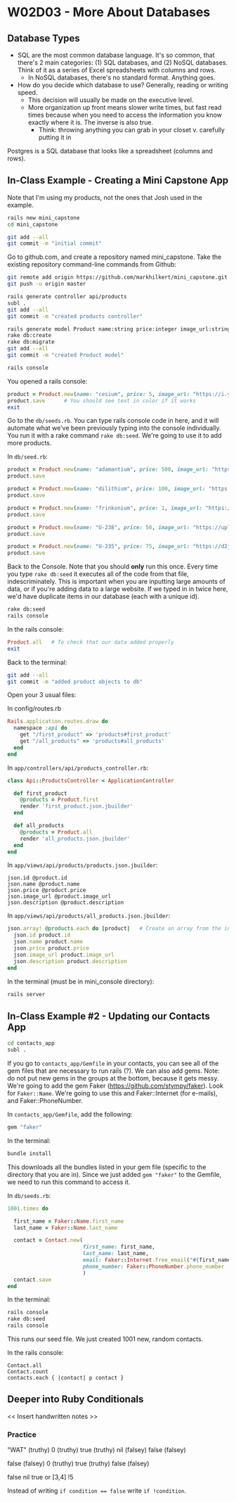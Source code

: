 # W02D03 - More About Databases

## Database Types

* SQL are the most common database language. It's so common, that there's 2 main categories: (1) SQL databases, and (2) NoSQL databases. Think of it as a series of Excel spreadsheets with columns and rows.
  * In NoSQL databases, there's no standard format. Anything goes.
* How do you decide which database to use? Generally, reading or writing speed.
  * This decision will usually be made on the executive level.
  * More organization up front means slower write times, but fast read times because when you need to access the information you know exactly where it is. The inverse is also true.
    * Think: throwing anything you can grab in your closet v. carefully putting it in 

Postgres is a SQL database that looks like a spreadsheet (columns and rows).

## In-Class Example - Creating a Mini Capstone App

Note that I'm using my products, not the ones that Josh used in the example.

```bash
rails new mini_capstone
cd mini_capstone

git add --all
git commit -m "initial commit"
```

Go to github.com, and create a repository named mini_capstone. Take the existing repository command-line commands from Github:

```bash
git remote add origin https://github.com/markhilkert/mini_capstone.git
git push -u origin master

rails generate controller api/products
subl .
git add --all
git commit -m "created products controller"

rails generate model Product name:string price:integer image_url:string description:string
rake db:create
rake db:migrate
git add --all
git commit -m "created Product model"

rails console
```

You opened a rails console:

```ruby
product = Product.new(name: "cesium", price: 5, image_url: "https://i.ytimg.com/vi/ytxx95g-kiA/maxresdefault.jpg",description: "The most reactive, non-radioactive element")
product.save      # You should see text in color if it works
exit
```

Go to the `db/seeds.rb`. You can type rails console code in here, and it will automate what we've been previously typing into the console individually. You run it with a rake command `rake db:seed`. We're going to use it to add more products. 

In `db/seed.rb`:

```ruby
product = Product.new(name: "adamantium", price: 500, image_url: "https://vignette.wikia.nocookie.net/xmenmovies/images/8/84/Adamantium-X2.png/revision/latest?cb=20140608100146",description: "Useful for applications where a lot of strength is needed")
product.save

product = Product.new(name: "dilithium", price: 100, image_url: "https://vignette.wikia.nocookie.net/memoryalpha/images/e/ef/Dilithium_crystal_graphic.jpg/revision/latest?cb=20091220084650&path-prefix=en",description: "Do you need to go really fast??")
product.save

product = Product.new(name: "frinkonium", price: 1, image_url: "https://upload.wikimedia.org/wikipedia/en/thumb/7/71/Frink.png/160px-Frink.png",description: "Glayvin!")
product.save

product = Product.new(name: "U-238", price: 50, image_url: "https://upload.wikimedia.org/wikipedia/commons/thumb/0/07/Uranium03.jpg/1200px-Uranium03.jpg",description: "It's probably stable, don't worry too much.")
product.save

product = Product.new(name: "U-235", price: 75, image_url: "https://d2jmvrsizmvf4x.cloudfront.net/z6QOH7jMRYKfuR0nXRXn_image004.jpg",description: "Be careful with this one.")
product.save
```

Back to the Console. Note that you should **only** run this once. Every time you type `rake db:seed` it executes all of the code from that file, indescriminately. This is important when you are inputting large amounts of data, or if you're adding data to a large website. If we typed in in twice here, we'd have duplicate items in our database (each with a unique id).

```bash
rake db:seed 
rails console
```

In the rails console:

```ruby
Product.all   # To check that our data added properly
exit
```

Back to the terminal:

```bash
git add --all
git commit -m "added product objects to db"
```

Open your 3 usual files:

In config/routes.rb

```ruby
Rails.application.routes.draw do
  namespace :api do
    get "/first_product" => 'products#first_product'
    get "/all_products" => 'products#all_products'
  end
end
```

In `app/controllers/api/products_controller.rb`:

```ruby
class Api::ProductsController < ApplicationController

  def first_product
    @products = Product.first
    render 'first_product.json.jbuilder'
  end

  def all_products
    @products = Product.all
    render 'all_products.json.jbuilder'
  end
end
```

In `app/views/api/products/products.json.jbuilder`:

```
json.id @product.id
json.name @product.name
json.price @product.price
json.image_url @product.image_url
json.description @product.description
```

In `app/views/api/products/all_products.json.jbuilder`:

```ruby
json.array! @products.each do |product|   # Create an array from the input from @products
  json.id product.id
  json.name product.name
  json.price product.price
  json.image_url product.image_url
  json.description product.description
end    
```

In the terminal (must be in mini_console directory):

```bash
rails server
```



## In-Class Example #2 - Updating our Contacts App

```bash
cd contacts_app
subl .
```

If you go to `contacts_app/Gemfile` in your contacts, you can see all of the gem files that are necessary to run rails (?). We can also add gems. Note: do not put new gems in the groups at the bottom, because it gets messy. We're going to add the gem Faker (https://github.com/stympy/faker). Look for `Faker::Name`. We're going to use this and Faker::Internet (for e-mails), and Faker::PhoneNumber.

In `contacts_app/Gemfile`, add the following:

```ruby
gem "faker"
```

In the terminal:

```bash
bundle install
```

This downloads all the bundles listed in your gem file (specific to the directory that you are in). Since we just added `gem "faker"` to the Gemfile, we need to run this command to access it.


In `db/seeds.rb`:

```ruby
1001.times do 

  first_name = Faker::Name.first_name
  last_name = Faker::Name.last_name

  contact = Contact.new(
                        first_name: first_name,
                        last_name: last_name,
                        email: Faker::Internet.free_email("#{first_name}.#{last_name}"),
                        phone_number: Faker::PhoneNumber.phone_number
                        )
  contact.save
end

```

In the terminal:

```bash
rails console
rake db:seed
rails console
```
This runs our seed file. We just created 1001 new, random contacts.

In the rails console:

```
Contact.all
Contact.count
contacts.each { |contact| p contact }
```


## Deeper into Ruby Conditionals

<< Insert handwritten notes >>

### Practice

"WAT" (truthy)
0 (truthy)
true (truthy)
nil (falsey)
false (falsey)

false (falsey)
0 (truthy)
true (truthy)
false (falsey)

false 
nil
true or [3,4]
!5


Instead of writing `if condition == false` write `if !condition`.